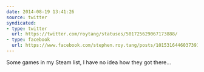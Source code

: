```yaml
---
date: 2014-08-19 13:41:26
source: twitter
syndicated:
- type: twitter
  url: https://twitter.com/roytang/statuses/501725629067173888/
- type: facebook
  url: https://www.facebook.com/stephen.roy.tang/posts/10153164460373912
---
```


Some games in my Steam list, I have no idea how they got there...
